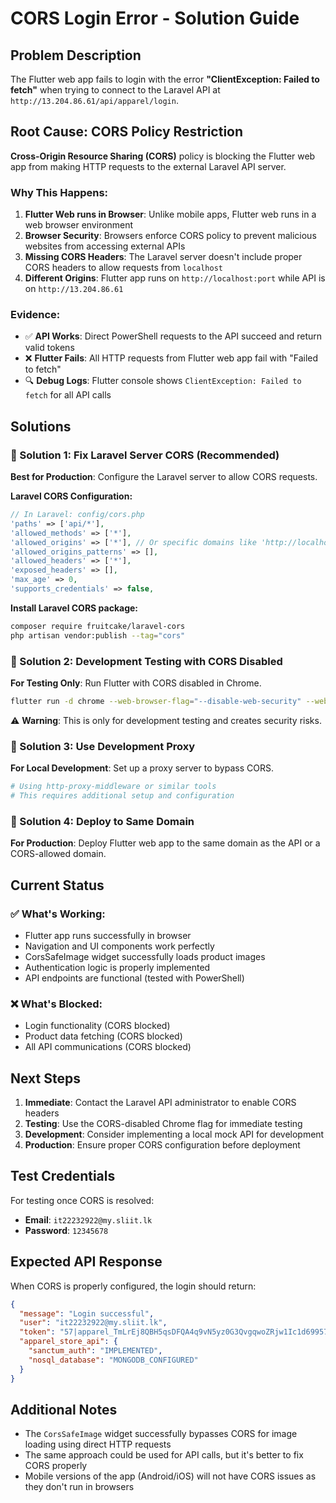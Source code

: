 # CORS Login Error - Solution Guide

## Problem Description

The Flutter web app fails to login with the error **"ClientException: Failed to fetch"** when trying to connect to the Laravel API at `http://13.204.86.61/api/apparel/login`.

## Root Cause: CORS Policy Restriction

**Cross-Origin Resource Sharing (CORS)** policy is blocking the Flutter web app from making HTTP requests to the external Laravel API server.

### Why This Happens:
1. **Flutter Web runs in Browser**: Unlike mobile apps, Flutter web runs in a web browser environment
2. **Browser Security**: Browsers enforce CORS policy to prevent malicious websites from accessing external APIs
3. **Missing CORS Headers**: The Laravel server doesn't include proper CORS headers to allow requests from `localhost`
4. **Different Origins**: Flutter app runs on `http://localhost:port` while API is on `http://13.204.86.61`

### Evidence:
- ✅ **API Works**: Direct PowerShell requests to the API succeed and return valid tokens
- ❌ **Flutter Fails**: All HTTP requests from Flutter web app fail with "Failed to fetch"
- 🔍 **Debug Logs**: Flutter console shows `ClientException: Failed to fetch` for all API calls

## Solutions

### 🔧 Solution 1: Fix Laravel Server CORS (Recommended)

**Best for Production**: Configure the Laravel server to allow CORS requests.

**Laravel CORS Configuration:**
```php
// In Laravel: config/cors.php
'paths' => ['api/*'],
'allowed_methods' => ['*'],
'allowed_origins' => ['*'], // Or specific domains like 'http://localhost:3000'
'allowed_origins_patterns' => [],
'allowed_headers' => ['*'],
'exposed_headers' => [],
'max_age' => 0,
'supports_credentials' => false,
```

**Install Laravel CORS package:**
```bash
composer require fruitcake/laravel-cors
php artisan vendor:publish --tag="cors"
```

### 🔧 Solution 2: Development Testing with CORS Disabled

**For Testing Only**: Run Flutter with CORS disabled in Chrome.

```bash
flutter run -d chrome --web-browser-flag="--disable-web-security" --web-browser-flag="--user-data-dir=temp"
```

⚠️ **Warning**: This is only for development testing and creates security risks.

### 🔧 Solution 3: Use Development Proxy

**For Local Development**: Set up a proxy server to bypass CORS.

```bash
# Using http-proxy-middleware or similar tools
# This requires additional setup and configuration
```

### 🔧 Solution 4: Deploy to Same Domain

**For Production**: Deploy Flutter web app to the same domain as the API or a CORS-allowed domain.

## Current Status

### ✅ What's Working:
- Flutter app runs successfully in browser
- Navigation and UI components work perfectly
- CorsSafeImage widget successfully loads product images
- Authentication logic is properly implemented
- API endpoints are functional (tested with PowerShell)

### ❌ What's Blocked:
- Login functionality (CORS blocked)
- Product data fetching (CORS blocked)
- All API communications (CORS blocked)

## Next Steps

1. **Immediate**: Contact the Laravel API administrator to enable CORS headers
2. **Testing**: Use the CORS-disabled Chrome flag for immediate testing
3. **Development**: Consider implementing a local mock API for development
4. **Production**: Ensure proper CORS configuration before deployment

## Test Credentials

For testing once CORS is resolved:
- **Email**: `it22232922@my.sliit.lk`
- **Password**: `12345678`

## Expected API Response

When CORS is properly configured, the login should return:
```json
{
  "message": "Login successful",
  "user": "it22232922@my.sliit.lk",
  "token": "57|apparel_TmLrEj8QBH5qsDFQA4q9vN5yz0G3QvgqwoZRjw1Ic1d69957",
  "apparel_store_api": {
    "sanctum_auth": "IMPLEMENTED",
    "nosql_database": "MONGODB_CONFIGURED"
  }
}
```

## Additional Notes

- The `CorsSafeImage` widget successfully bypasses CORS for image loading using direct HTTP requests
- The same approach could be used for API calls, but it's better to fix CORS properly
- Mobile versions of the app (Android/iOS) will not have CORS issues as they don't run in browsers